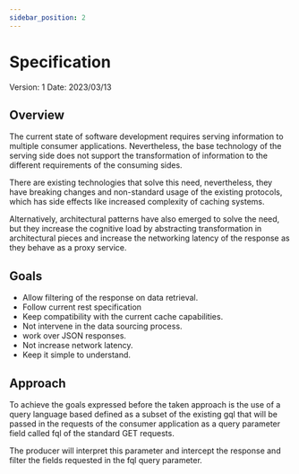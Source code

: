 ```yaml
---
sidebar_position: 2
---
```


# Specification

Version: 1
Date: 2023/03/13

## Overview

The current state of software development requires serving information to multiple consumer applications. Nevertheless, the base technology of the serving side does not support the transformation of information to the different requirements of the consuming sides.

There are existing technologies that solve this need, nevertheless, they have breaking changes and non-standard usage of the existing protocols, which has side effects like increased complexity of caching systems.

Alternatively, architectural patterns have also emerged to solve the need, but they increase the cognitive load by abstracting transformation in architectural pieces and increase the networking latency of the response as they behave as a proxy service.

## Goals 

- Allow filtering of the response on data retrieval.
- Follow current rest specification 
- Keep compatibility with the current cache capabilities.
- Not intervene in the data sourcing process.
- work over JSON responses.
- Not increase network latency.
- Keep it simple to understand.

## Approach 

To achieve the goals expressed before the taken approach is the use of a query language based defined as a subset of the existing gql that will be passed in the requests of the consumer application as a query parameter field called fql of the standard GET requests.

The producer will interpret this parameter and intercept the response and filter the fields requested in the fql query parameter.




